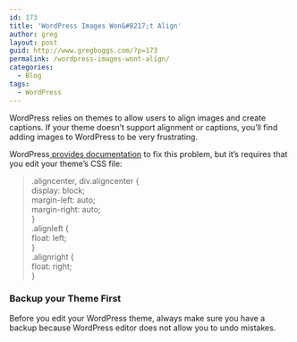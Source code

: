 ```yaml
---
id: 173
title: 'WordPress Images Won&#8217;t Align'
author: greg
layout: post
guid: http://www.gregboggs.com/?p=173
permalink: /wordpress-images-wont-align/
categories:
  - Blog
tags:
  - WordPress
---
```

WordPress relies on themes to allow users to align images and create captions. If your theme doesn&#8217;t support alignment or captions, you&#8217;ll find adding images to WordPress to be very frustrating.

WordPress[ provides documentation][1] to fix this problem, but it&#8217;s requires that you edit your theme&#8217;s CSS file:

> .aligncenter, div.aligncenter {  
> display: block;  
> margin-left: auto;  
> margin-right: auto;  
> }  
> .alignleft {  
> float: left;  
> }  
> .alignright {  
> float: right;  
> } 

### Backup your Theme First

Before you edit your WordPress theme, always make sure you have a backup because WordPress editor does not allow you to undo mistakes.

 [1]: http://codex.wordpress.org/CSS